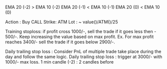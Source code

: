 EMA 20 (-2) > EMA 10 (-2)
EMA 20 (-1) < EMA 10 (-1)
EMA 20 (0) < EMA 10 (0)

Action : Buy CALL
Strike: ATM
Lot : ~ value()/ATM()/25

Training stoploss: if profit cross 1000/-, sell the trade if it goes less then - 500/-. Keep increasing the value based on max profit.
Ex. For max profit reaches 3400/- sell the trade if it goes below 2900/-.

Daily trailing stop loss :
Consider PnL of multiple trade take place during the day and follow the same logic.
Daily trailing stop loss : trigger at 3000/- with 1000/- max loss.
1 min candle
(-2) : 2 candles before
